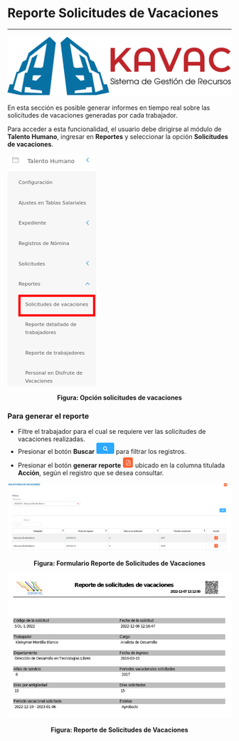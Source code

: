 # Reporte Solicitudes de Vacaciones 
********************************************

![Screenshot](../img/logokavac.png#imagen)


En esta sección es posible generar informes en tiempo real sobre las solicitudes de vacaciones generadas por cada trabajador. 

Para acceder a esta funcionalidad, el usuario debe dirigirse al módulo de **Talento Humano**, ingresar en **Reportes** y seleccionar la opción **Solicitudes de vacaciones**.

![Screenshot](../img/vacaciones.png)<div style="text-align: center;font-weight: bold">Figura: Opción solicitudes de vacaciones</div> 


### Para generar el reporte


-   Filtre el trabajador para el cual se requiere ver las solicitudes de vacaciones realizadas.  
-   Presionar el botón **Buscar** ![Screenshot](../img/search.png#imagen) para filtrar los registros.
-   Presionar el botón **generar reporte** ![Screenshot](../img/download.png#imagen) ubicado en la columna titulada **Acción**, según el registro que se desea consultar. 


![Screenshot](../img/image66.png)<div style="text-align: center;font-weight: bold">Figura: Formulario Reporte de Solicitudes de Vacaciones</div> 

![Screenshot](../img/image67.png)<div style="text-align: center;font-weight: bold">Figura: Reporte de Solicitudes de Vacaciones</div> 

